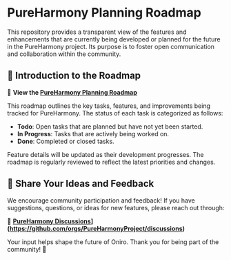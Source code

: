 # PureHarmony Planning Roadmap  

This repository provides a transparent view of the features and enhancements that are currently being developed or planned for the future in the PureHarmony project. Its purpose is to foster open communication and collaboration within the community.  

## 📌 Introduction to the Roadmap  

🔗 **View the [PureHarmony Planning Roadmap]([https://github.com/orgs/eclipse-oniro4openharmony/projects/1](https://github.com/orgs/PureHarmonyProject/projects/1))**  

This roadmap outlines the key tasks, features, and improvements being tracked for PureHarmony. The status of each task is categorized as follows:  

- **Todo**: Open tasks that are planned but have not yet been started.  
- **In Progress**: Tasks that are actively being worked on.  
- **Done**: Completed or closed tasks.  

Feature details will be updated as their development progresses. The roadmap is regularly reviewed to reflect the latest priorities and changes.  

## 💬 Share Your Ideas and Feedback  

We encourage community participation and feedback! If you have suggestions, questions, or ideas for new features, please reach out through:  

📢 **[PureHarmony Discussions]([https://github.com/eclipse-oniro4openharmony/oniro-planning/discussions)](https://github.com/orgs/PureHarmonyProject/discussions)**  

Your input helps shape the future of Oniro. Thank you for being part of the community! 🚀
